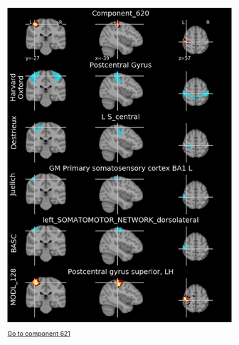 


![620](preliminary/620.jpg "Component 620")

[Go to component 621](https://parietal-inria.github.io/MODL_atlas/1024/621 "Component 621")
